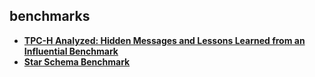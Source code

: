 ## benchmarks

- **[TPC-H Analyzed: Hidden Messages and Lessons Learned from an Influential Benchmark][tpch]**
- **[Star Schema Benchmark][ssb]**

[ssb]: ssb.md
[tpch]: tpch-chokepoints.md
